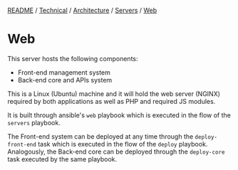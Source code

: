 [README](/) / [Technical](0e9eb851-aec6-11e7-9592-978508c84318.md) / [Architecture](d6d68f40-aec7-11e7-894f-6b718994da22.md) / [Servers](d6d68f41-aec7-11e7-894f-6b718994da22.md) / [Web](d6d66832-aec7-11e7-894f-6b718994da22.md)

# Web

This server hosts the following components:

- Front-end management system
- Back-end core and APIs system

This is a Linux (Ubuntu) machine and it will hold the web server (NGINX) required by both applications as well as PHP and required JS modules.

It is built through ansible's `web` playbook which is executed in the flow of the `servers` playbook.

The Front-end system can be deployed at any time through the `deploy-front-end` task which is executed in the flow of the `deploy` playbook. Analogously, the Back-end core can be deployed through the `deploy-core` task executed by the same playbook.